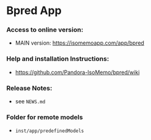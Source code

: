 # Bpred App

### Access to online version:
- MAIN version: https://isomemoapp.com/app/bpred

### Help and installation Instructions:
- https://github.com/Pandora-IsoMemo/bpred/wiki

### Release Notes:
- see `NEWS.md`

### Folder for remote models
- `inst/app/predefinedModels`
